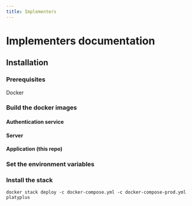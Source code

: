 ```yaml
---
title: Implementers
---
```


# Implementers documentation

## Installation

### Prerequisites

Docker

### Build the docker images

#### Authentication service

#### Server

#### Application (this repo)

### Set the environment variables

### Install the stack

```
docker stack deploy -c docker-compose.yml -c docker-compose-prod.yml platyplus
```
